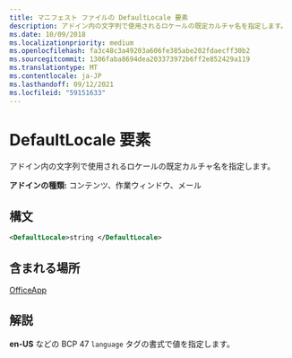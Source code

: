 ```yaml
---
title: マニフェスト ファイルの DefaultLocale 要素
description: アドイン内の文字列で使用されるロケールの既定カルチャ名を指定します。
ms.date: 10/09/2018
ms.localizationpriority: medium
ms.openlocfilehash: fa3c48c3a49203a606fe385abe202fdaecff30b2
ms.sourcegitcommit: 1306faba8694dea203373972b6ff2e852429a119
ms.translationtype: MT
ms.contentlocale: ja-JP
ms.lasthandoff: 09/12/2021
ms.locfileid: "59151633"
---
```

# <a name="defaultlocale-element"></a>DefaultLocale 要素

アドイン内の文字列で使用されるロケールの既定カルチャ名を指定します。

**アドインの種類:** コンテンツ、作業ウィンドウ、メール

## <a name="syntax"></a>構文

```XML
<DefaultLocale>string </DefaultLocale>
```

## <a name="contained-in"></a>含まれる場所

[OfficeApp](officeapp.md)

## <a name="remarks"></a>解説

**en-US** などの BCP 47 `language` タグの書式で値を指定します。


